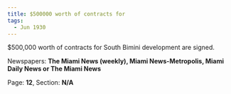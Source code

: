 ```yaml
---  
title: $500000 worth of contracts for  
tags:  
  - Jun 1930  
---  
```

  
$500,000 worth of contracts for South Bimini development are signed.  
  
Newspapers: **The Miami News (weekly), Miami News-Metropolis, Miami Daily News or The Miami News**  
  
Page: **12**, Section: **N/A** 
